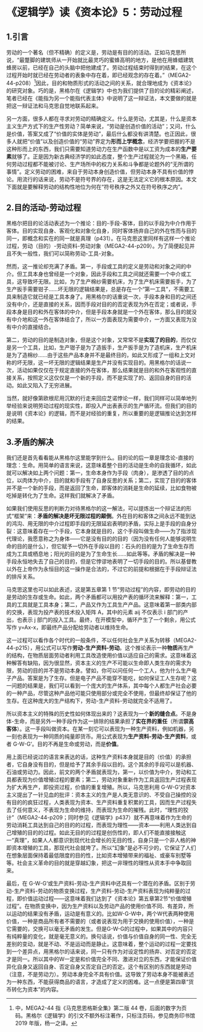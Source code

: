 # 《逻辑学》读《资本论》5：劳动过程
## 1.引言

劳动的一个著名（但不精确）的定义是，劳动是有目的的活动。正如马克思所说，“最蹩脚的建筑师从一开始就比最灵巧的蜜蜂高明的地方，是他在用蜂蜡建筑蜂房以前，已经在自己的头脑中把他建成了。劳动过程结束时得到的结果，在这个过程开始时就已经在劳动者的表象中存在着，即已经观念的存在着。”（MEGA2-44-p208）[^1]因此，目的和物质形式的活动之间的关系，就合理地成为《资本论》的研究对象。巧的是，黑格尔在《逻辑学》中也为我们提供了目的论的精彩阐述，笔者已经在《能指为另一个能指代表主体》中说明了这一辩证法，本文要做的就是把这一辩证法和马克思自觉地联系起来。

另一方面，很多人都在寻求对劳动的精确定义。什么是劳动，尤其是，什么是资本主义生产方式下的生产性劳动？简单来说，“劳动是创造价值的活动”；又问，什么是价值，答案又成了“价值的实体是劳动”，最后什么都没有讲清楚。也正因此，很多人就把“价值”以及创造价值的“劳动”界定为**形而上学概念**，经济学要把握的不是这种形而上的东西，我们只需要知道劳动力在生产函数中是以工资为成本的**生产要素**就够了。正是因为新古典经济学的如此态度，整个生产过程就沦为一个黑箱，任何劳动过程都不能被讨论、生产场所中的权力关系和斗争都是论题外的“无所谓的事情”。定义劳动的困难，来自于劳动本身创造价值，但劳动本身不具有价值的悖论。用流行的话来说，劳动不是符号界的存在，这是无法定义它的根本原因。本文下面就是要解释劳动的结构性地位为何在“符号秩序之外又在符号秩序之内”。

## 2.目的活动-劳动过程

黑格尔把目的论活动表述为一个推论：目的-手段-客体，目的以手段为中介作用于客体。目的实现自身、客观化和对象化自身，同时客体扬弃自己的外在性而与目的同一，即概念和实在的同一就是真理（p431）。在马克思这里同样有这样一个推论过程，劳动（目的）-劳动资料-劳动对象（MEGA2-44-p209）。为了简便起见并且不失一般性，我们可以简称劳动-工具-对象。

然而，这一推论却充满了矛盾。第一，手段或工具的定义是劳动和对象之间的中介。但工具本身也曾经是一个对象，因此手段和工具之间就还需要一个中介或工具，这导致坏无限。比如，为了生产棉纱需要机床，为了生产机床需要扳手，为了生产扳手需要钳子……坏无限的逻辑结果是，总是存在一个“第一工具”，不需要工具来制造它就已经是工具本身了。用黑格尔的话重说一次，手段本身和目的之间还没有中介，还是直接的关系，因而手段对目的的否定表现为外在否定；或者说，手段本身是目的和外在客体的中介，但是手段本身就是一个外在客体，那么目的就没有中介地和这一外在客体结合了，所以一方面表现为需要中介，一方面又表现为没有中介的直接结合。

第二，劳动的目的是制造对象，但是这个对象，又常常不是**实现了的目的**，而仅仅是另一个工具，比如，生产钳子是为了造扳手，生产扳手是为了造机床，生产机床是为了造棉纱……由于这些产品本身并不是最终目的，如此又形成了一组和上文对称的坏无限，这一坏无限的逻辑结果是生产并没有实现目的。用黑格尔的话说一次，活动如果仅仅在于规定直接的外在客体，那么结果就是目的和外在客观性的直接关系，按照定义这仅仅是一个新的手段，而不是实现了的、返回自身的目的活动。如此又陷入了无穷进展。

当然，就好像第欧根尼用沉默的行走来回应芝诺悖论一样，我们同样可以简单地列举经验来说明劳动过程的现实性，即投入产出表表示的生产循环流。但我们的目的是说明《资本论》的逻辑，而不是对经验的重复，所以重要的是逻辑推论达到怎样的结果。

## 3.矛盾的解决

我们还是首先看看能从黑格尔这里能学到什么。目的论的后一章是理念论-直接的理念：生命。用简单的语言来说，这意味着整个目的活动是生命的自我循环，如此就可以解决如上两个问题：第一，生命本身作为手段（肉身），是渗透了目的的点位，以肉体为中介，目的就和手段有了自身反思的关系；第二，实现了目的的客体并不是一个新的手段，而是返回了生命，即客体的消耗是生命的延续，比如食物被吃掉是转化为了生命。这样我们就解决了矛盾。

如果我们使用反思的判断力对待黑格尔的这一解法，可以提炼出一个辩证法的形式“框架”来：**矛盾的解决是坏无限过程的颠倒**。外在目的和客体之间永远不能到达的鸿沟、用无限的中介过程即手段的无限延宕表明的矛盾，实际上是手段的自身分裂：这意味着存在一个手段，它本身就是目的，这个手段叫做生命——为了指涉现代理论，我愿意称之为身体——它是没有目的的目的（因为没有任何人能够说明生命的目的是什么），但它赋予一切外在手段以目的：石头的目的是为了生命生存而成为工具或栖息地；阳光的目的是为了生命生长……如此等等。矛盾的解决是一种手段永恒地失去了自己的目的，但是它悖谬地表明了一切手段的目的。所以基督教以外在上帝作为永恒目的这一操作是合法的，不过它的前提和根据在于手段辩证法的排斥关系。

马克思这里也可以如此表述，这是第五章第 1 节“劳动过程”的内容，即劳动的目的是劳动的生存或生命。如此，两个矛盾都可以用投产表的循环流来解释：第一，工具的工具就是工具本身；第二，产品又作为工具生产产品。这意味着第一部类内部的交换，表现为投产表的技术投入矩阵 A，其中的元素 aij 不仅表示 i 部门的产出，也表示 j 部门的投入工具。最终，在开模型中，循环产生了一个剩余，用公式写作 y=Ax-x，即最终产品分配给劳动者以维持生命。

这一过程可以看作各个时代的一般条件，不以任何社会生产关系为转移（MEGA2-44-p215），用公式可以写作**劳动-生产资料-劳动**。这个推论表示一种**物质**再生产的结构，在物质层面劳动者利用工具改造使用价值以适应自己的需求。这意味着这种解答有缺陷，因为很显然，资本主义的生产不可能以生命即人类生存的需求为限，劳动的目的并不是劳动本身。譬如，你可以问任何一个工人，他为什么生产电子产品。答案是为了生存。但是电子产品不能穿不能吃，如何保证工人生存呢？这一问题的结果是，我们可以看到一个庞大的生产体系，其中每个人都生产社会必要的一种产品，尽管这种产品他可能只使用部分或完全不使用，但最终却保证了他的生存。在这种庞大的生产结构下，劳动-生产资料-劳动就完全不适用了。

所以资本主义的特殊的历史性如何体现出来的？这表现为一个**新的缝合点**。不是身体-生命，而是另外一种手段作为这一排除的结果承担了**实在界的重任**（所谓**崇高客体**）。这一手段叫做资本。在某一刻它可以表现为一种生产资料，例如机器，另一刻也表现为一种同质的纯量即货币。用公式表现为**生产资料-劳动-生产资料**，或者 G-W-G‘。目的不再是生命或劳动，而是**价值**。

用上面已经说过的语言来表达的话，这种生产资料本身就是目的（价值）的承担者，它自身没有目的，但是给予了其余手段以目的。这个其余的手段可以是机器、石油或劳动力。因此，前文的两个矛盾就表现为，第一，以价值为中介，劳动和工具都表现为价值增殖过程的要素；第二，劳动对象重新作为工具返回生产过程表现为扩大再生产，即投资过程，价值的重复增殖。所以，马克思利用 G-W-G‘对资本主义提出了一针见血的批评：资本主义的生产是人类无意识的、不受自己操控的没有目的的疯狂过程，人类表现为资本、生产资料重复积累的工具，因而生产过程失去了任何意义，不表现为生命的维持，而表现为生命的摧残。此时，“理性的狡计”（MEGA2-44-p209；同时参见《逻辑学》p437）就不再意味着作为生命的劳动消耗工具达到自己的目的的过程，而表现为理性——资本——利用人类达到自己增殖的目的的过程。如此无目的的过程是创伤性的，即人们不能直接接触这一“真理”，如果人人都意识到现代社会增长的无目的性，自身只是一个非人格的神即资本增殖的工具，那现代社会就垮了。所以“幻象”是必不可少的，它保证了人们在想象层面保持着最低限度的目的性，比如资本增殖带来的福祉、或豪车别墅等等。社会主义革命的目的就是穿越幻象，把这一非理性的理性从资本手中争取回来。

最后，在 G-W-G‘或生产资料-劳动-生产资料中还具有一个潜在的矛盾。区别于劳动-生产资料-劳动的物质变换过程，生产资料-劳动-生产资料表现为纯粹量的过程，即价值运动过程——这意味着我们达到了《资本论》第五章第2节“价值增殖过程”。在物质变换中，因为生产资料以及劳动产品的使用价值不同、有差异，所以运动的结果没有矛盾，运动是有意义的。比如W-G-W中，两个W代表两种使用价值，一种是商品所有者不需要的（或者说表现为用于交换的使用价值），一种是它需要的，交换可以毫无矛盾的发生。但是G-W-G的过程中，如果其中的内容只有纯粹量的变化，就是毫无意义的。换句话说，价值与价值自身的同一性、完全无差别的变动，就是不动、不是运动而是静止。这意味着，整个运动的过程一定要找到一个差异点，用黑格尔的话来说，同一只有作为对设定性的扬弃、对否定的否定才是同一。所以其中的W一定是和价值完全不同、激进对立的东西，才能保证价值异化自身又返回自身、否定自身又否定自己的否定。这个有区别的东西就是劳动（注意，不是劳动力）。劳动本身完全不具有价值。这导致了劳动本身不能被表述为一种东西，不能获得商品的语言，才造成了定义的困难。这一点便是第四章“货币转化为资本”的内容。  

[^1]: 中，MEGA2-44 指《马克思恩格斯全集》第二版 44 卷，后面的数字为页码。黑格尔《逻辑学》的引文不额外标注著作，只标注页码，参见商务印书馆 2019 年版，杨一之译。